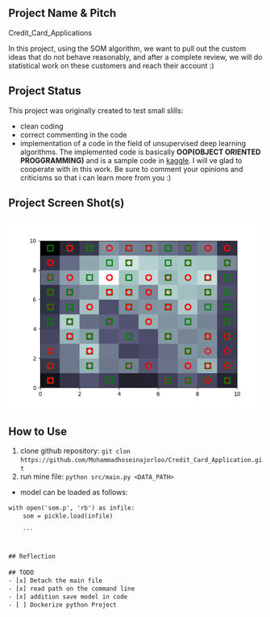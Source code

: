 ## Project Name & Pitch

Credit_Card_Applications

In this project, using the SOM algorithm, we want to pull out the custom ideas that do not behave reasonably, and after a complete review, we will do statistical work on these customers and reach their account :)

## Project Status

This project was originally created to test small slills:
 - clean coding
 - correct commenting in the code
 - implementation of a code in the field of unsupervised deep learning algorithms.
The implemented code is basically **OOP(OBJECT ORIENTED PROGGRAMMING)** and is a sample code in [kaggle](https://www.kaggle.com/code/abhikalpsrivastava15/dl-a-z-som-fraud-detector/comments).
I will ve glad to cooperate with in this work.
Be sure to comment your opinions and criticisms so that i can learn more from you :)

## Project Screen Shot(s)

![](image/PLOT.png)

## How to Use

1. clone github repository:
`git clon https://github.com/Mohammadhoseinajorloo/Credit_Card_Application.git`
2. run mine file:
`python src/main.py <DATA_PATH>`

- model can be loaded as follows:
```
with open('som.p', 'rb') as infile:
    som = pickle.load(infile)

    ```


## Reflection

## TODO
- [x] Detach the main file
- [x] read path on the command line
- [x] addition save model in code
- [ ] Dockerize python Project
